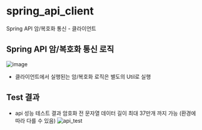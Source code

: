 # spring_api_client
Spring API 암/복호화 통신 - 클라이언트

## Spring API 암/복호화 통신 로직
![image](https://github.com/JangDaeHyeok/spring_api_client/assets/92128277/f584b265-58c3-43b6-89d6-4cba8fbb709d)

- 클라이언트에서 실행된는 암/복호화 로직은 별도의 Util로 실행

## Test 결과
- api 성능 테스트 결과 암호화 전 문자열 데이터 길이 최대 37만개 까지 가능 (환경에 따라 다를 수 있음)
![api_test](https://user-images.githubusercontent.com/92128277/150636597-23098e7c-9ec7-40a4-808c-4c9b4f13bd72.png)
